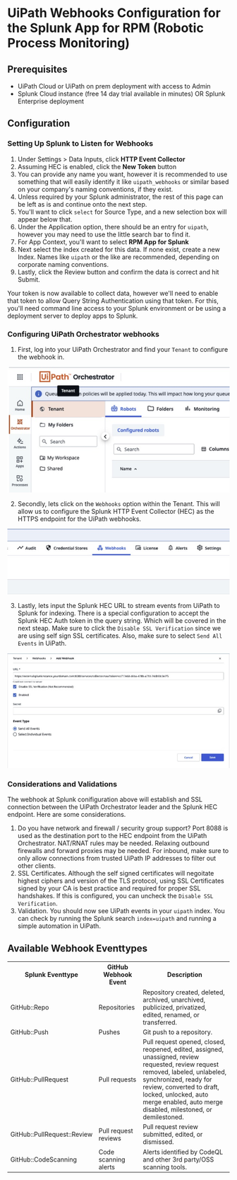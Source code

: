 # UiPath Webhooks Configuration for the Splunk App for RPM (Robotic Process Monitoring)

## Prerequisites

- UiPath Cloud or UiPath on prem deployment with access to Admin
- Splunk Cloud instance (free 14 day trial available in minutes) OR Splunk Enterprise deployment

## Configuration

### Setting Up Splunk to Listen for Webhooks
1. Under Settings > Data Inputs, click **HTTP Event Collector**
1. Assuming HEC is enabled, click the **New Token** button
1. You can provide any name you want, however it is recommended to use something that will easily identify it like `uipath_webhooks` or similar based on your company's naming conventions, if they exist.
1. Unless required by your Splunk administrator, the rest of this page can be left as is and continue onto the next step.
1. You'll want to click `select` for Source Type, and a new selection box will appear below that.
1. Under the Application option, there should be an entry for `uipath`, however you may need to use the little search bar to find it.
1. For App Context, you'll want to select **RPM App for Splunk**</li>
1. Next select the index created for this data. If none exist, create a new Index. Names like `uipath` or the like are recommended, depending on corporate naming conventions.
1. Lastly, click the Review button and confirm the data is correct and hit Submit.

Your token is now available to collect data, however we'll need to enable that token to allow Query String Authentication using that token. For this, you'll need command line access to your Splunk environment or be using a deployment server to deploy apps to Splunk.

### Configuring UiPath Orchestrator webhooks

1. First, log into your UiPath Orchestrator and find your `Tenant` to configure the webhook in.

![UiPath Tenant](./images/webhook_images/uipath_tenant_1.jpg)

2. Secondly, lets click on the `Webhooks` option within the Tenant.  This will allow us to configure the Splunk HTTP Event Collector (HEC) as the HTTPS endpoint for the UiPath webhooks.

![UiPath Webhooks](./images/webhook_images/uipath_webhooks_2.jpg)

3. Lastly, lets input the Splunk HEC URL to stream events from UiPath to Splunk for indexing.  There is a special configuration to accept the Splunk HEC Auth token in the query string.  Which will be covered in the next steap.  Make sure to click the `Disable SSL Verification` since we are using self sign SSL certificates.  Also, make sure to select `Send All Events` in UiPath.

![UiPath Webhooks](./images/webhook_images/uipath_webhook_hec.jpg)

### Considerations and Validations ###

The webhook at Splunk conifiguration above will establish and SSL connection between the UiPath Orchestrator leader and the Splunk HEC endpoint.  Here are some considerations.

1. Do you have network and firewall / security group support?  Port 8088 is used as the destination port to the HEC endpoint from the UiPath Orchestrator.  NAT/RNAT rules may be needed.  Relaxing outbound firewalls and forward proxies may be needed.  For inbound, make sure to only allow connections from trusted UiPath IP addresses to filter out other clients.
2. SSL Certificates.  Although the self signed certificates will negoitate highest ciphers and version of the TLS protocol, using SSL Certificates signed by your CA is best practice and required for proper SSL handshakes.  If this is configured, you can uncheck the `Disable SSL Verification`.  
3. Validation.  You should now see UiPath events in your `uipath` index.  You can check by running the Splunk search `index=uipath` and running a simple automation in UiPath.

## Available Webhook Eventtypes
<table>
<tr>
<th>Splunk Eventtype</th>
<th>GitHub Webhook Event</th>
<th>Description</th>
</tr>
<tr>
<td>GitHub::Repo</td>
<td>Repositories</td>
<td>Repository created, deleted, archived, unarchived, publicized, privatized, edited, renamed, or transferred.</td>
</tr>
<tr>
<td>GitHub::Push</td>
<td>Pushes</td>
<td>Git push to a repository.</td>
</tr>
<tr>
<td>GitHub::PullRequest</td>
<td>Pull requests</td>
<td>Pull request opened, closed, reopened, edited, assigned, unassigned, review requested, review request removed, labeled, unlabeled, synchronized, ready for review, converted to draft, locked, unlocked, auto merge enabled, auto merge disabled, milestoned, or demilestoned.</td>
</tr>
<tr>
<td>GitHub::PullRequest::Review</td>
<td>Pull request reviews</td>
<td>Pull request review submitted, edited, or dismissed.</td>
</tr>
<tr>
<td>GitHub::CodeScanning</td>
<td>Code scanning alerts</td>
<td>Alerts identified by CodeQL and other 3rd party/OSS scanning tools.</td>
</tr>

</table>